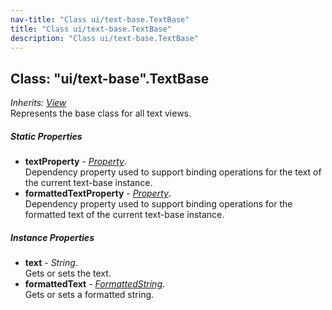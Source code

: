 ```yaml
---
nav-title: "Class ui/text-base.TextBase"
title: "Class ui/text-base.TextBase"
description: "Class ui/text-base.TextBase"
---
```

## Class: "ui/text-base".TextBase  
_Inherits:_ [_View_](../../ui/core/view/View.md)  
Represents the base class for all text views.

##### Static Properties
 - **textProperty** - [_Property_](../../ui/core/dependency-observable/Property.md).    
  Dependency property used to support binding operations for the text of the current text-base instance.
 - **formattedTextProperty** - [_Property_](../../ui/core/dependency-observable/Property.md).    
  Dependency property used to support binding operations for the formatted text of the current text-base instance.

##### Instance Properties
 - **text** - _String_.    
  Gets or sets the text.
 - **formattedText** - [_FormattedString_](../../text/formatted-string/FormattedString.md).    
  Gets or sets a formatted string.